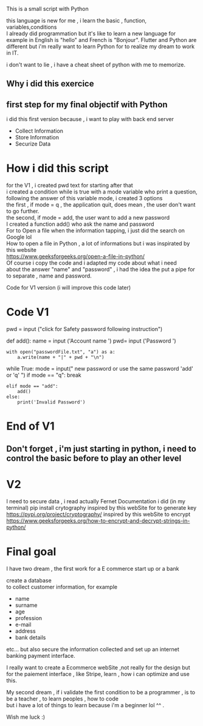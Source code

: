 This is a small script with Python 

this language is new for me , i learn the basic , function, variables,conditions <br>
I already did programmation but it's like to learn a new language
for example in English is "hello" and French is "Bonjour".
Flutter and Python are different but i'm really want to learn Python for to realize my dream to work in IT.

i don't want to lie , i have a cheat sheet of python with me to memorize.

## Why i did this exercice

<h2>first step for my final objectif with Python </h2>

i did this first version because , i want to play with back end server <br>
* Collect Information
* Store Information
* Securize Data

# How i did this script

for the V1 , i created pwd text for starting after that <br>
i created a condition while is true with a mode variable who print a question, following the answer of this variable mode, i created 3 options <br>
the first , if mode = q , the application quit, does mean , the user don't want to go further. <br>
the second, if mode = add, the user want to add a new password<br>
I created a function add() who ask the name and password <br>
For to Open a file when the information tapping, i just did the search on Google lol <br>
How to open a file in Python , a lot of informations but i was inspirated by this website <br>
https://www.geeksforgeeks.org/open-a-file-in-python/ <br>
Of course i copy the code and i adapted my code about what i need <br>
about the answer "name" and "password" , i had the idea the put a pipe for to separate , name and password. 

Code for V1 version (i will improve this code later)

# Code V1 

pwd = input ("click for Safety password following instruction")

def add():
    name = input ('Account name ')
    pwd= input ('Password ')

    with open("passwordFile.txt", "a") as a:
        a.write(name + "|" + pwd + "\n")

while True:
    mode = input(" new password or use the same password 'add' or 'q' ")
    if mode == "q":
        break
        
    elif mode == "add":
        add()   
    else:
        print('Invalid Password')

# End of V1

<h2>Don't forget , i'm just starting in python, i need to control the basic before to play an other level </h2>

# V2

I need to secure data , i read actually Fernet Documentation
i did (in my terminal) pip install crytography
inspired by this webSite for to generate key <br>
https://pypi.org/project/cryptography/
inspired by this webSite to encrypt
https://www.geeksforgeeks.org/how-to-encrypt-and-decrypt-strings-in-python/

# Final goal

I have two dream , the first work for a E commerce start up or a bank

create a database <br>
to collect customer information, for example <br>
* name
* surname
* age
* profession
* e-mail
* address
* bank details
  
 etc... but also secure the information collected and set up an internet banking payment interface.

 I really want to create a Ecommerce webSite ,not really for the design but for the paiement interface , like Stripe, learn , how i can optimize and use this.

 My second dream , if i validate the first condition to be a programmer , is to be a teacher , to learn peoples , how to code <br>
 but i have a lot of things to learn because i'm a beginner lol ^^ . <br>

 Wish me luck :)
